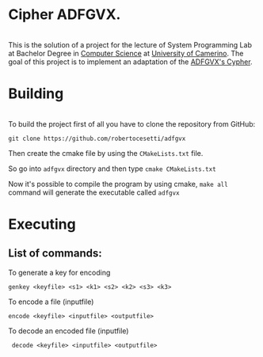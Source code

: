 # Cipher ADFGVX.
\
This is the solution of a project for the lecture of System Programming Lab at Bachelor Degree in [Computer Science](https://computerscience.unicam.it) at
[University of Camerino](https://www.unicam.it). The goal of this project is to implement an adaptation of the
[ADFGVX's Cypher](https://en.wikipedia.org/wiki/ADFGVX_cipher). 
# Building
\
To build the project first of all you have to clone the repository from GitHub:

`git clone https://github.com/robertocesetti/adfgvx`

Then create the cmake file by using the `CMakeLists.txt` file. 

So go into `adfgvx` directory and then type `cmake CMakeLists.txt`

Now it's possible to compile the program by using cmake, `make all` command
will generate the executable called `adfgvx`

# Executing
## List of commands:

To generate a key for encoding

`genkey <keyfile> <s1> <k1> <s2> <k2> <s3> <k3>`

To encode a file (inputfile)

`encode <keyfile> <inputfile> <outputfile>`

To decode an encoded file (inputfile)

` decode <keyfile> <inputfile> <outputfile>`

